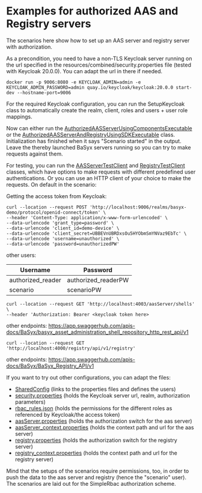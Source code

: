 # Examples for authorized AAS and Registry servers

The scenarios here show how to set up an AAS server and registry server with authorization.

As a precondition, you need to have a non-TLS Keycloak server running on the url specified in the resources/combined/security.properties file (tested with Keycloak 20.0.0). You can adapt the url in there if needed.

`docker run -p 9006:8080 -e KEYCLOAK_ADMIN=admin -e KEYCLOAK_ADMIN_PASSWORD=admin quay.io/keycloak/keycloak:20.0.0 start-dev --hostname-port=9006`

For the required Keycloak configuration, you can run the SetupKeycloak class to automatically create the realm, client, roles and users + user role mappings.

Now can either run the [AuthorizedAASServerUsingComponentsExecutable](./AuthorizedAASServerAndRegistryUsingComponentsExecutable.java) or the [AuthorizedAASServerAndRegistryUsingSDKExecutable](./AuthorizedAASServerAndRegistryUsingSDKExecutable.java) class.
Initialization has finished when it says "Scenario started" in the output.
Leave the thereby launched BaSyx servers running so you can try to make requests against them.


For testing, you can run the [AASServerTestClient](./AASServerTestClient.java) and [RegistryTestClient](./RegistryTestClient.java) classes, which have options to make requests with different predefined user authentications.
Or you can use an HTTP client of your choice to make the requests.
On default in the scenario:

Getting the access token from Keycloak:
```
curl --location --request POST 'http://localhost:9006/realms/basyx-demo/protocol/openid-connect/token' \
--header 'Content-Type: application/x-www-form-urlencoded' \
--data-urlencode 'grant_type=password' \
--data-urlencode 'client_id=demo-device' \
--data-urlencode 'client_secret=UBBEVnUBRDxsOu5HYObmSmYNVaz9EbTc' \
--data-urlencode 'username=unauthorized' \
--data-urlencode 'password=unauthorizedPW'
```
other users:

| Username          | Password            |
| ----------------- | ------------------- |
| authorized_reader | authorized_readerPW |
| scenario          | scenarioPW          |


```
curl --location --request GET 'http://localhost:4003/aasServer/shells' \
--header 'Authorization: Bearer <keycloak token here>
```
other endpoints: https://app.swaggerhub.com/apis-docs/BaSyx/basyx_asset_administration_shell_repository_http_rest_api/v1

```
curl --location --request GET 'http://localhost:4000/registry/api/v1/registry'
```
other endpoints: https://app.swaggerhub.com/apis-docs/BaSyx/BaSyx_Registry_API/v1


If you want to try out other configurations, you can adapt the files:

* [SharedConfig](../shared/SharedConfig.java) (links to the properties files and defines the users)
* [security.properties](../../../../../../../../resources/combined/security.properties) (holds the Keycloak server url, realm, authorization parameters)
* [rbac_rules.json](../../../../../../../../resources/combined/rbac_rules.json) (holds the permissions for the different roles as referenced by Keycloak/the access token)
* [aasServer.properties](../../../../../../../../resources/combined/aasServer.properties) (holds the authorization switch for the aas server)
* [aasServer_context.properties](../../../../../../../../resources/combined/aasServer_context.properties) (holds the context path and url for the aas server)
* [registry.properties](../../../../../../../../resources/combined/registry.properties) (holds the authorization switch for the registry server)
* [registry_context.properties](../../../../../../../../resources/combined/registry_context.properties) (holds the context path and url for the registry server)


Mind that the setups of the scenarios require permissions, too, in order to push the data to the aas server and registry (hence the "scenario" user).
The scenarios are laid out for the SimpleRbac authorization scheme.